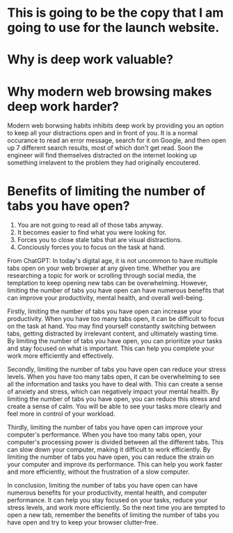 # This is going to be the copy that I am going to use for the launch website.

# Why is deep work valuable?

# Why modern web browsing makes deep work harder?

Modern web borwsing habits inhibits deep work by providing you an option to
keep all your distractions open and in front of you. It is a normal occurance
to read an error message, search for it on Google, and then open up 7 different
search results, most of which don't get read. Soon the engineer will find
themselves distracted on the internet looking up something irrelavent to the
problem they had originally encoutered.

# Benefits of limiting the number of tabs you have open?
1. You are not going to read all of those tabs anyway.
2. It becomes easier to find what you were looking for.
3. Forces you to close stale tabs that are visual distractions.
4. Conciously forces you to focus on the task at hand.

From ChatGPT:
In today's digital age, it is not uncommon to have multiple tabs
open on your web browser at any given time. Whether you are researching a topic
for work or scrolling through social media, the temptation to keep opening new
tabs can be overwhelming. However, limiting the number of tabs you have open
can have numerous benefits that can improve your productivity, mental health,
and overall well-being.

Firstly, limiting the number of tabs you have open can increase your
productivity. When you have too many tabs open, it can be difficult to focus on
the task at hand. You may find yourself constantly switching between tabs,
getting distracted by irrelevant content, and ultimately wasting time. By
limiting the number of tabs you have open, you can prioritize your tasks and
stay focused on what is important. This can help you complete your work more
efficiently and effectively.

Secondly, limiting the number of tabs you have open can reduce your stress
levels. When you have too many tabs open, it can be overwhelming to see all the
information and tasks you have to deal with. This can create a sense of anxiety
and stress, which can negatively impact your mental health. By limiting the
number of tabs you have open, you can reduce this stress and create a sense of
calm. You will be able to see your tasks more clearly and feel more in control
of your workload.

Thirdly, limiting the number of tabs you have open can improve your computer's
performance. When you have too many tabs open, your computer's processing power
is divided between all the different tabs. This can slow down your computer,
making it difficult to work efficiently. By limiting the number of tabs you
have open, you can reduce the strain on your computer and improve its
performance. This can help you work faster and more efficiently, without the
frustration of a slow computer.

In conclusion, limiting the number of tabs you have open can have numerous
benefits for your productivity, mental health, and computer performance. It can
help you stay focused on your tasks, reduce your stress levels, and work more
efficiently. So the next time you are tempted to open a new tab, remember the
benefits of limiting the number of tabs you have open and try to keep your
browser clutter-free.
